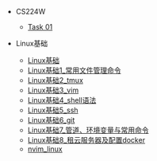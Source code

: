 - CS224W
  - [Task 01](cs224w/01-intro.md)



- Linux基础
  - [Linux基础](Linux基础/Linux基础.md)
  - [Linux基础1_常用文件管理命令](Linux基础/Linux基础1_常用文件管理命令.md)
  - [Linux基础2_tmux](Linux基础/Linux基础2_tmux.md)
  - [Linux基础3_vim](Linux基础/Linux基础3_vim.md)
  - [Linux基础4_shell语法](Linux基础/Linux基础4_shell语法.md)
  - [Linux基础5_ssh](Linux基础/Linux基础5_ssh.md)
  - [Linux基础6_git](Linux基础/Linux基础6_git.md)
  - [Linux基础7_管道、环境变量与常用命令](Linux基础/Linux基础7_管道、环境变量与常用命令.md)
  - [Linux基础8_租云服务器及配置docker](Linux基础/Linux基础8_租云服务器及配置docker.md)
  - [nvim_linux](Linux基础/nvim_linux.md)
